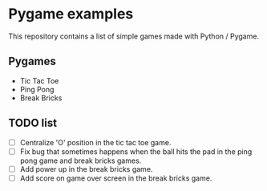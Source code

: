 # Pygame examples

This repository contains a list of simple games made with Python / Pygame.

## Pygames

- Tic Tac Toe
- Ping Pong
- Break Bricks

## TODO list

- [ ] Centralize 'O' position in the tic tac toe game.
- [ ] Fix bug that sometimes happens when the ball hits the pad in the ping pong game and break bricks games.
- [ ] Add power up in the break bricks game.
- [ ] Add score on game over screen in the break bricks game.